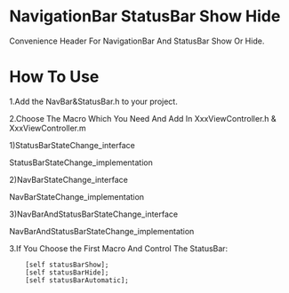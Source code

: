 NavigationBar StatusBar Show Hide
=========================

Convenience Header For NavigationBar And StatusBar Show Or Hide.

How To Use
==========
1.Add the NavBar&StatusBar.h to your project.

2.Choose The Macro Which You Need And Add In XxxViewController.h & XxxViewController.m

1)StatusBarStateChange_interface

StatusBarStateChange_implementation
  
2)NavBarStateChange_interface

NavBarStateChange_implementation
  
3)NavBarAndStatusBarStateChange_interface

NavBarAndStatusBarStateChange_implementation
  
3.If You Choose the First Macro And Control The StatusBar:

        [self statusBarShow];
        [self statusBarHide];
        [self statusBarAutomatic];
